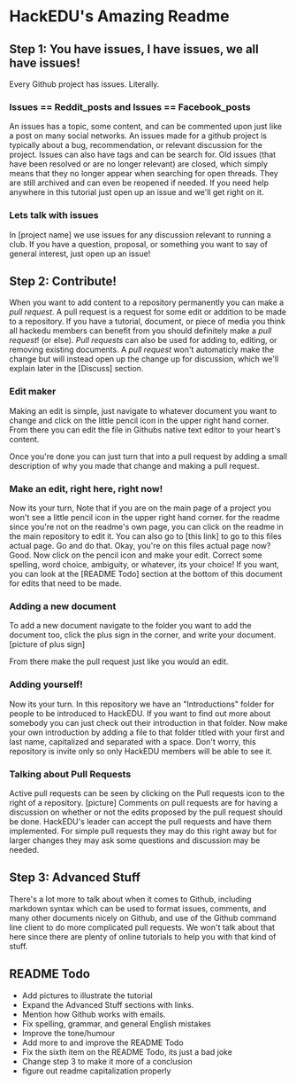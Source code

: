 # HackEDU's Amazing Readme

## Step 1: You have issues, I have issues, we all have issues!
Every Github project has issues. Literally.

### Issues == Reddit_posts  and Issues == Facebook_posts
An issues has a topic, some content, and can be commented upon just like a post on many social networks. An issues made for a github project is typically about a bug, recommendation, or relevant discussion for the project. Issues can also have tags and can be search for. Old issues (that have been resolved or are no longer relevant) are closed, which simply means that they no longer appear when searching for open threads. They are still archived and can even be reopened if needed. If you need help anywhere in this tutorial just open up an issue and we'll get right on it. 

### Lets talk with issues
In [project name] we use issues for any discussion relevant to running a club. If you have a question, proposal, or something you want to say of general interest, just open up an issue!

## Step 2: Contribute!
When you want to add content to a repository permanently you can make a *pull request*. A pull request is a request for some edit or addition to be made to a repository. If you have a tutorial, document, or piece of media you think all hackedu members can benefit from you should definitely make a *pull request*! (or else). *Pull requests* can also be used for adding to, editing, or removing existing documents. A *pull request* won't automaticly make the change but will instead open up the change up for discussion, which we'll explain later in the [Discuss] section. 

### Edit maker
Making an edit is simple, just navigate to whatever document you want to change and click on the little pencil icon in the upper right hand corner. From there you can edit the file in Githubs native text editor to your heart's content.

Once you're done you can just turn that into a pull request by adding a small description of why you made that change and making a pull request. 

### Make an edit, right here, right now!
Now its your turn, Note that if you are on the main page of a project you won't see a little pencil icon in the upper right hand corner.  for the readme since you're not on the readme's own page, you can click on the readme in the main repository to edit it. You can also go to [this link] to go to this files actual page. Go and do that. Okay, you're on this files actual page now? Good. Now click on the pencil icon and make your edit. Correct some spelling, word choice, ambiguity, or whatever, its your choice! If you want, you can look at the [README Todo] section at the bottom of this document for edits that need to be made.


### Adding a new document
To add a new document navigate to the folder you want to add the document too, click the plus sign in the corner, and write your document.
[picture of plus sign]

From there make the pull request just like you would an edit. 

### Adding yourself!
Now its your turn. In this repository we have an "Introductions" folder for people to be introduced to HackEDU. If you want to find out more about somebody you can just check out their introduction in that folder. Now make your own introduction by adding a file to that folder titled with your first and last name, capitalized and separated with a space. Don't worry, this repository is invite only so only HackEDU members will be able to see it.

### Talking about Pull Requests
Active pull requests can be seen by clicking on the Pull requests icon to the right of a repository.
[picture]
Comments on pull requests are for having a discussion on whether or not the edits proposed by the pull request should be done. HackEDU's leader can accept the pull requests and have them implemented. For simple pull requests they may do this right away but for larger changes they may ask some questions and discussion may be needed.


## Step 3: Advanced Stuff
There's a lot more to talk about when it comes to Github, including markdown syntax which can be used to format issues, comments, and many other documents nicely on Github, and use of the Github command line client to do more complicated pull requests. We won't talk about that here since there are plenty of online tutorials to help you with that kind of stuff.

## README Todo
- Add pictures to illustrate the tutorial
- Expand the Advanced Stuff sections with links.
- Mention how Github works with emails.
- Fix spelling, grammar, and general English mistakes
- Improve the tone/humour
- Add more to and improve the README Todo
- Fix the sixth item on the README Todo, its just a bad joke
- Change step 3 to make it more of a conclusion
- figure out readme capitalization properly 



